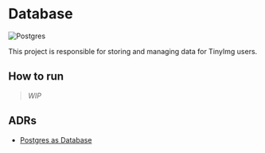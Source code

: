# Database

![Postgres](https://img.shields.io/badge/postgres-%23316192.svg?style=for-the-badge&logo=postgresql&logoColor=white)

This project is responsible for storing and managing data for TinyImg users.

## How to run

> _*WIP*_

## ADRs

- [Postgres as Database](./adr/ADR1.md)